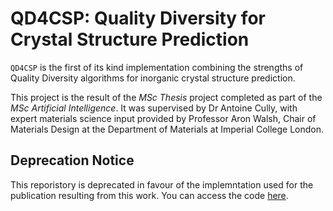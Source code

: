 # QD4CSP: Quality Diversity for Crystal Structure Prediction

`QD4CSP` is the first of its kind implementation combining the strengths of Quality Diversity algorithms
for inorganic crystal structure prediction. 

This project is the result of the _MSc Thesis_ project completed as part of the _MSc Artificial Intelligence_.
It was supervised by Dr Antoine Cully, with expert materials science input provided by Professor Aron Walsh, 
Chair of Materials Design at the Department of Materials at Imperial College London. 

## Deprecation Notice
This reporistory is deprecated in favour of the implemntation used for the publication resulting from this work.
You can access the code [here](https://github.com/adaptive-intelligent-robotics/QD4CSP).
